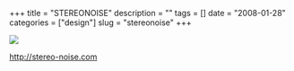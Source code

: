 +++
title = "STEREONOISE"
description = ""
tags = []
date = "2008-01-28"
categories = ["design"]
slug = "stereonoise"
+++


 

  <div id="screens-thumbs" class="clearfix">
    <div class="txt-center" id="design-submission"><a href="http://stereo-noise.com/"><img id='bluga-thumbnail-1057' class='bluga-thumbnail large' src='http://media.konigi.com/bluga/
wt47f281daa9424_0.jpg'/></a></div>  
  </div>   
<p><a href="http://stereo-noise.com/">http://stereo-noise.com</a></p>




